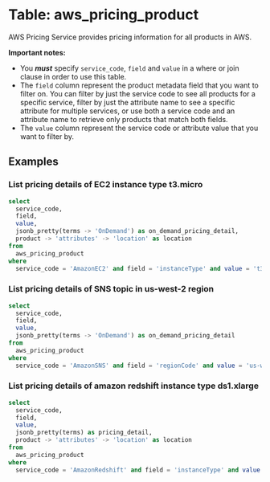 # Table: aws_pricing_product

AWS Pricing Service provides pricing information for all products in AWS.

**Important notes:**

- You ***must*** specify `service_code`, `field` and `value` in a where or join clause in order to use this table.  
- The `field` column represent the product metadata field that you want to filter on. You can filter by just the service code to see all products for a specific service, filter by just the attribute name to see a specific attribute for multiple services, or use both a service code and an attribute name to retrieve only products that match both fields.
- The `value` column represent the service code or attribute value that you want to filter by.

## Examples

### List pricing details of EC2 instance type t3.micro

```sql
select
  service_code,
  field,
  value,
  jsonb_pretty(terms -> 'OnDemand') as on_demand_pricing_detail,
  product -> 'attributes' -> 'location' as location
from
  aws_pricing_product
where
  service_code = 'AmazonEC2' and field = 'instanceType' and value = 't3.micro';
```

### List pricing details of SNS topic in us-west-2 region

```sql
select
  service_code,
  field,
  value,
  jsonb_pretty(terms -> 'OnDemand') as on_demand_pricing_detail
from
  aws_pricing_product
where
  service_code = 'AmazonSNS' and field = 'regionCode' and value = 'us-west-2';
```

### List pricing details of amazon redshift instance type ds1.xlarge

```sql
select
  service_code,
  field,
  value,
  jsonb_pretty(terms) as pricing_detail,
  product -> 'attributes' -> 'location' as location
from
  aws_pricing_product
where
  service_code = 'AmazonRedshift' and field = 'instanceType' and value = 'ds1.xlarge';
```